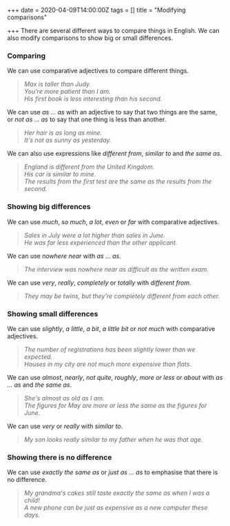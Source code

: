 +++
date = 2020-04-09T14:00:00Z
tags = []
title = "Modifying comparisons"

+++
There are several different ways to compare things in English. We can also modify comparisons to show big or small differences.

### **Comparing**

We can use comparative adjectives to compare different things.

> _Max is taller than Judy.  
> You're more patient than I am.  
> His first book is less interesting than his second._

We can use _as … as_ with an adjective to say that two things are the same, or _not as … as_ to say that one thing is less than another.

> _Her hair is as long as mine.  
> It's not as sunny as yesterday._

We can also use expressions like _different from_, _similar to_ and _the same as_.

> _England is different from the United Kingdom.  
> His car is similar to mine.  
> The results from the first test are the same as the results from the second._

### **Showing big differences**

We can use _much_, _so much_, _a lot_, _even_ or _far_ with comparative adjectives.

> _Sales in July were a lot higher than sales in June.  
> He was far less experienced than the other applicant._

We can use _nowhere near_ with _as … as_.

> _The interview was nowhere near as difficult as the written exam._

We can use _very_, _really_, _completely_ or _totally_ with _different from_.

> _They may be twins, but they're completely different from each other._

### **Showing small differences**

We can use _slightly_, _a little_, _a bit_, _a little bit_ or _not much_ with comparative adjectives.

> _The number of registrations has been slightly lower than we expected.  
> Houses in my city are not much more expensive than flats._

We can use _almost_, _nearly_, _not quite_, _roughly_, _more or less_ or _about_ with _as … as_ and _the same as_.

> _She's almost as old as I am.  
> The figures for May are more or less the same as the figures for June._

We can use _very_ or _really_ with _similar to_.

> _My son looks really similar to my father when he was that age._

### **Showing there is no difference**

We can use _exactly the same as_ or _just as … as_ to emphasise that there is no difference.

> _My grandma's cakes still taste exactly the same as when I was a child!  
> A new phone can be just as expensive as a new computer these days._